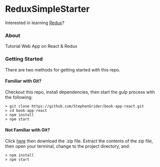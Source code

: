 # ReduxSimpleStarter

Interested in learning <a href="http://www.akshatjoshi.co.in" target="_blank">Redux</a>?

### About

Tutorial Web App on React & Redux

### Getting Started

There are two methods for getting started with this repo.

#### Familiar with Git?
Checkout this repo, install dependencies, then start the gulp process with the following:

```
> git clone https://github.com/StephenGrider/book-app-react.git
> cd book-app-react
> npm install
> npm start
```

#### Not Familiar with Git?
Click [here](https://github.com/akshatjoshii/book-app-react/archive/master.zip) then download the .zip file.  Extract the contents of the zip file, then open your terminal, change to the project directory, and:

```
> npm install
> npm start
```
